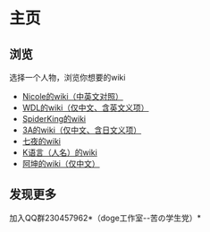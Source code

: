 ﻿主页
===================================

浏览
-----------------------------------
选择一个人物，浏览你想要的wiki
* [Nicole的wiki（中英文对照）](https://github.com/DogeStudio/Doge_Quotations/blob/master/Nicole_wiki.md)
* [WDL的wiki（仅中文、含英文义项）](https://github.com/DogeStudio/Doge_Quotations/blob/master/WDL_wiki.md)
* [SpiderKing的wiki](https://github.com/DogeStudio/Doge_Quotations/blob/master/spiderking_wiki.md)
* [3A的wiki（仅中文、含日文义项）](https://github.com/DogeStudio/Doge_Quotations/blob/master/3A_wiki.md)
* [七夜的wiki](https://github.com/DogeStudio/Doge_Quotations/blob/master/qiye_wiki.md)
* [K语言（人名）的wiki](https://github.com/DogeStudio/Doge_Quotations/blob/master/klang_wiki.md)
* [阿坤的wiki（仅中文）](https://github.com/DogeStudio/Doge_Quotations/blob/master/akun_wiki.md)

发现更多
-----------------------------------
加入QQ群230457962*（doge工作室--苦の学生党）*
